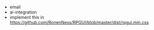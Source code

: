 - email
- ai-integration
- implement this in https://github.com/RonenNess/RPGUI/blob/master/dist/rpgui.min.css